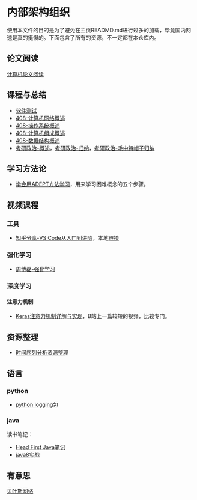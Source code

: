 # 内部架构组织

使用本文件的目的是为了避免在主页READMD.md进行过多的加载，毕竟国内网速是真的挺慢的。下面包含了所有的资源，不一定都在本仓库内。

## 论文阅读

[计算机论文阅读](计算机论文阅读.md)

## 课程与总结
* [软件测试](https://github.com/wtysos11/blogWiki/issues/5)
* [408-计算机网络概述](https://github.com/wtysos11/NoteBook/issues/26)
* [408-操作系统概述](https://github.com/wtysos11/NoteBook/issues/52)
* [408-计算机组成概述](https://github.com/wtysos11/NoteBook/issues/30)
* [408-数据结构概述](https://github.com/wtysos11/NoteBook/issues/37)
* [考研政治-概述](https://github.com/wtysos11/NoteBook/issues/33)，[考研政治-归纳](https://github.com/wtysos11/NoteBook/issues/67)，[考研政治-毛中特帽子归纳](https://github.com/wtysos11/NoteBook/issues/69)

## 学习方法论
* [学会用ADEPT方法学习](学习笔记/20200424学习方法-使用ADEPT方法学习困难概念.md)，用来学习困难概念的五个步骤。

## 视频课程
### 工具
* [知乎分享-VS Code从入门到进阶](https://github.com/wtysos11/blogWiki/issues/48)，本地[链接](学习笔记/20200520知乎分享_vscode从入门到实战.md)

### 强化学习

* [周博磊-强化学习](长期项目/视频课程/周博磊强化学习.md)

### 深度学习

#### 注意力机制

* [Keras注意力机制详解与实现](实战学习/注意力机制/Keras注意力机制详解与实现.md)，B站上一篇较短的视频，比较专门。

## 资源整理
* [时间序列分析资源整理](https://github.com/wtysos11/blogWiki/issues/35)

## 语言
### python
* [python logging包](https://github.com/wtysos11/blogWiki/issues/37)

### java

读书笔记：

* [Head First Java笔记](学习笔记/语言/java/Head%20First%20Java.md)
* [java8实战](学习笔记/语言/java/java8实战.md)


## 有意思

[贝叶斯网络](https://juejin.im/post/5d29509fe51d455070227030#heading-10)